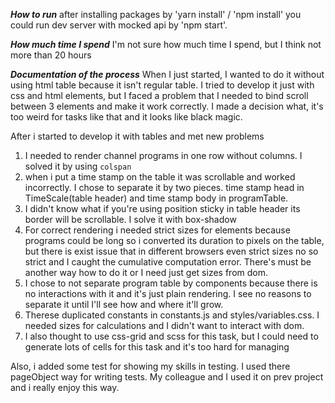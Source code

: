***How to run*** 
after installing packages by 'yarn install' / 'npm install' 
you could run dev server with mocked api by 'npm start'.

***How much time I spend***
I'm not sure how much time I spend, but I think not more than 20 hours

***Documentation of the process***
When I just started, I wanted to do it without using html table because it isn't regular table.
I tried to develop it just with css and html elements, but I faced a problem that I needed 
to bind scroll between 3 elements and make it work correctly. I made a decision what, 
it's too weird for tasks like that and it looks like black magic.

After i started to develop it with tables and met new problems
1) I needed to render channel programs in one row without columns. I solved it by using `colspan`
2) when i put a time stamp on the table it was scrollable and worked incorrectly. I chose to separate it by two pieces. 
time stamp head in TimeScale(table header) and time stamp body in programTable. 
3) I didn't know what if you're using position sticky in table header its border will be scrollable.
I solve it with box-shadow
4) For correct rendering i needed strict sizes for elements because programs could be long 
so i converted its duration to pixels on the table, but there is exist issue that in different 
browsers even strict sizes no so strict and I caught the cumulative computation error. 
There's must be another way how to do it or I need just get sizes from dom.
5) I chose to not separate program table by components because there is no interactions with it 
and it's just plain rendering. I see no reasons to separate it until I'll see how and where it'll grow.
6) Therese duplicated constants in constants.js and styles/variables.css. I needed sizes for calculations 
and I didn't want to interact with dom.
7) I also thought to use css-grid and scss for this task, but I could need to generate lots of cells 
for this task and it's too hard for managing

Also, i added some test for showing my skills in testing. I used there pageObject way for writing tests. 
My colleague and I used it on prev project and i really enjoy this way.